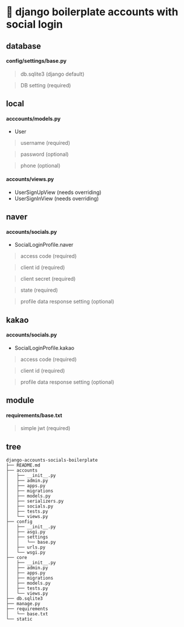 🔌  django boilerplate accounts with social login
=============================================


database
-----
#### config/settings/base.py
> db.sqlite3 (django default)

> DB setting (required)


local
-----
#### acccounts/models.py
- User
> username (required)

> password (optional)

> phone (optional)

#### accounts/views.py
- UserSignUpView (needs overriding)
- UserSignInView (needs overriding)


naver
-----
#### accounts/socials.py
- SocialLoginProfile.naver
> access code (required)

> client id (required)

> client secret (required)

> state (required)

> profile data response setting (optional)


kakao
-----
#### accounts/socials.py
- SocialLoginProfile.kakao
> access code (required)

> client id (required)

> profile data response setting (optional)



module
-----
#### requirements/base.txt
> simple jwt (required)

tree
-----
``` shell
django-accounts-socials-boilerplate
├── README.md
├── accounts
│   ├── __init__.py
│   ├── admin.py
│   ├── apps.py
│   ├── migrations
│   ├── models.py
│   ├── serializers.py
│   ├── socials.py
│   ├── tests.py
│   └── views.py
├── config
│   ├── __init__.py
│   ├── asgi.py
│   ├── settings
│   │   └── base.py
│   ├── urls.py
│   └── wsgi.py
├── core
│   ├── __init__.py
│   ├── admin.py
│   ├── apps.py
│   ├── migrations
│   ├── models.py
│   ├── tests.py
│   └── views.py
├── db.sqlite3
├── manage.py
├── requirements
│   └── base.txt
└── static
```